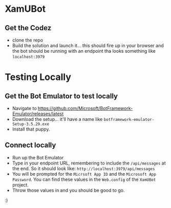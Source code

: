 # XamUBot

## Get the Codez
* clone the repo 
* Build the solution and launch it... this should fire up in your browser and the bot should be running with an endpoint tha looks something like `localhost:3979`

# Testing Locally

## Get the Bot Emulator to test locally
* Navigate to https://github.com/Microsoft/BotFramework-Emulator/releases/latest
* Download the setup... it'll have a name like `botframework-emulator-Setup-3.5.29.exe`
* Install that puppy.

## Connect locally 
* Run up the Bot Emulator
* Type in your endpoint URL, remembering to include the `/api/messages` at the end. So it should look like: `http://localhost:3979/api/messages`
* You will be prompted for the `Micrsoft App ID` and the `Microsoft App Password`.  You can find these values in the `Web.config` of the `XamUBot` project.
* Throw those values in and you should be good to go.

:)
